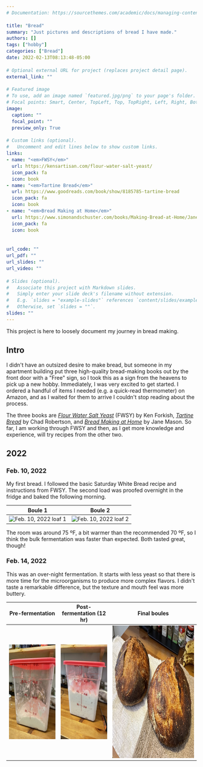 ```yaml
---
# Documentation: https://sourcethemes.com/academic/docs/managing-content/

title: "Bread"
summary: "Just pictures and descriptions of bread I have made."
authors: []
tags: ["hobby"]
categories: ["Bread"]
date: 2022-02-13T08:13:48-05:00

# Optional external URL for project (replaces project detail page).
external_link: ""

# Featured image
# To use, add an image named `featured.jpg/png` to your page's folder.
# Focal points: Smart, Center, TopLeft, Top, TopRight, Left, Right, BottomLeft, Bottom, BottomRight.
image:
  caption: ""
  focal_point: ""
  preview_only: True

# Custom links (optional).
#   Uncomment and edit lines below to show custom links.
links:
- name: "<em>FWSY</em>"
  url: https://kensartisan.com/flour-water-salt-yeast/
  icon_pack: fa
  icon: book
- name: "<em>Tartine Bread</em>"
  url: https://www.goodreads.com/book/show/8185785-tartine-bread
  icon_pack: fa
  icon: book
- name: "<em>Bread Making at Home</em>"
  url: https://www.simonandschuster.com/books/Making-Bread-at-Home/Jane-Mason/9781788791908
  icon_pack: fa
  icon: book


url_code: ""
url_pdf: ""
url_slides: ""
url_video: ""

# Slides (optional).
#   Associate this project with Markdown slides.
#   Simply enter your slide deck's filename without extension.
#   E.g. `slides = "example-slides"` references `content/slides/example-slides.md`.
#   Otherwise, set `slides = ""`.
slides: ""
---
```


This project is here to loosely document my journey in bread making.

## Intro

I didn't have an outsized desire to make bread, but someone in my apartment building put three high-quality bread-making books out by the front door with a "Free" sign, so I took this as a sign from the heavens to pick up a new hobby.
Immediately, I was very excited to get started.
I ordered a handful of items I needed (e.g. a quick-read thermometer) on Amazon, and as I waited for them to arrive I couldn't stop reading about the process.

The three books are [*Flour Water Salt Yeast*](https://kensartisan.com/flour-water-salt-yeast/) (FWSY) by Ken Forkish, [*Tartine Bread*](https://www.goodreads.com/book/show/8185785-tartine-bread) by Chad Robertson, and [*Bread Making at Home*](https://www.simonandschuster.com/books/Making-Bread-at-Home/Jane-Mason/9781788791908) by Jane Mason.
So far, I am working through FWSY and then, as I get more knowledge and experience, will try recipes from the other two.

## 2022

### Feb. 10, 2022

My first bread.
I followed the basic Saturday White Bread recipe and instructions from FWSY.
The second load was proofed overnight in the fridge and baked the following morning.

| Boule 1 | Boule 2 |
|:-------:|:-------:|
| <img src="assets/2022/2022-02-10_b1.jpeg" width="350" alt="Feb. 10, 2022 loaf 1"> | <img src="assets/2022/2022-02-10_b2.jpeg" width="350" alt="Feb. 10, 2022 loaf 2"> |

The room was around 75 ºF, a bit warmer than the recommended 70 ºF, so I  think the bulk fermentation was faster than expected.
Both tasted great, though!

### Feb. 14, 2022

This was an over-night fermentation.
It starts with less yeast so that there is more time for the microorganisms to produce more complex flavors.
I didn't taste a remarkable difference, but the texture and mouth feel was more buttery.

| Pre-fermentation | Post-fermentation (12 hr) | Final boules |
|:----------------:|:-------------------------:|:------------:|
| <img src="assets/2022/2022-02-14_b1.jpeg" height="250" alt="Feb. 14, 2022 pre-fermenation"> | <img src="assets/2022/2022-02-14_b2.jpeg" height="250" alt="Feb. 14, 2022 post-fermentation"> | <img src="assets/2022/2022-02-14_b3.jpeg" height="350" alt="Feb. 14, 2022 final breads"> |
